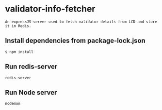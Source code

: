 # validator-info-fetcher

```
An expressJS server used to fetch validator details from LCD and store it in Redis.
```

## Install dependencies from package-lock.json

```
$ npm install
```

## Run redis-server

```
redis-server
```

## Run Node server

```
nodemon
```
